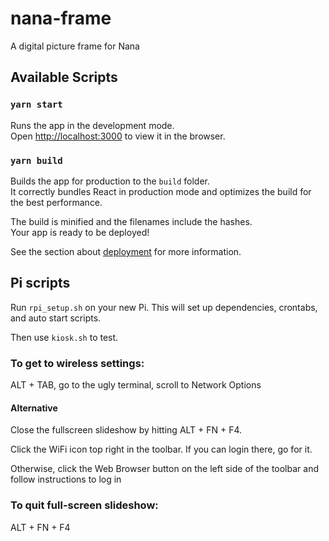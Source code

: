 # nana-frame

A digital picture frame for Nana

## Available Scripts

### `yarn start`

Runs the app in the development mode.<br />
Open [http://localhost:3000](http://localhost:3000) to view it in the browser.

### `yarn build`

Builds the app for production to the `build` folder.<br />
It correctly bundles React in production mode and optimizes the build for the best performance.

The build is minified and the filenames include the hashes.<br />
Your app is ready to be deployed!

See the section about [deployment](https://facebook.github.io/create-react-app/docs/deployment) for more information.

## Pi scripts

Run `rpi_setup.sh` on your new Pi. This will set up dependencies, crontabs, and auto start scripts.

Then use `kiosk.sh` to test.

### To get to wireless settings:

ALT + TAB, go to the ugly terminal, scroll to Network Options

#### Alternative

Close the fullscreen slideshow by hitting ALT + FN + F4.

Click the WiFi icon top right in the toolbar. If you can login there, go for it.

Otherwise, click the Web Browser button on the left side of the toolbar and follow instructions to log in

### To quit full-screen slideshow:

ALT + FN + F4
